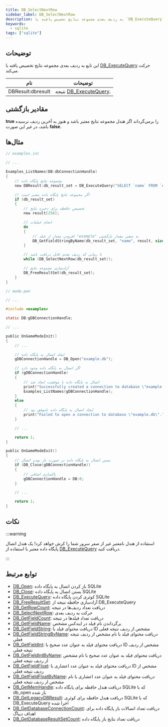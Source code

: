 ```yaml
---
title: DB_SelectNextRow
sidebar_label: DB_SelectNextRow
description: به ردیف بعدی مجموعه نتایج تخصیص یافته با `DB_ExecuteQuery` حرکت می‌کند.
keywords:
  - sqlite
tags: ["sqlite"]
---
```


## توضیحات

این تابع به ردیف بعدی مجموعه نتایج تخصیص یافته با [DB_ExecuteQuery](DB_ExecuteQuery) حرکت می‌کند.

| نام              | توضیحات                                      |
| ----------------- | -------------------------------------------- |
| DBResult:dbresult | نتیجه [DB_ExecuteQuery](DB_ExecuteQuery).    |

## مقادیر بازگشتی

**true** را برمی‌گرداند اگر هندل مجموعه نتایج معتبر باشد و هنوز به آخرین ردیف نرسیده باشد، در غیر این صورت **false**.

## مثال‌ها

```c
// examples.inc

// ...

Examples_ListNames(DB:dbConnectionHandle)
{
    // مجموعه نتایج پایگاه داده
    new DBResult:db_result_set = DB_ExecuteQuery("SELECT `name` FROM `examples`");

    // اگر مجموعه نتایج پایگاه داده معتبر است
    if (db_result_set)
    {
        // تخصیص حافظه برای ذخیره نتایج
        new result[256];

        // انجام عملیات
        do
        {
            // افزودن مقدار از فیلد "example" به متغیر مقدار بازگشتی
            DB_GetFieldStringByName(db_result_set, "name", result, sizeof result);
        }

        // تا زمانی که ردیف بعدی قابل دریافت باشد
        while (DB_SelectNextRow(db_result_set));

        // آزادسازی مجموعه نتایج
        DB_FreeResultSet(db_result_set);
    }
}
```

```c
// mode.pwn

// ...

#include <examples>

static DB:gDBConnectionHandle;

// ...

public OnGameModeInit()
{
    // ...

    // ایجاد اتصال به پایگاه داده
    gDBConnectionHandle = DB_Open("example.db");

    // اگر اتصال به پایگاه داده وجود دارد
    if (gDBConnectionHandle)
    {
        // اتصال به پایگاه داده با موفقیت ایجاد شد
        print("Successfully created a connection to database \"example.db\".");
        Examples_ListNames(gDBConnectionHandle);
    }
    else
    {
        // ایجاد اتصال به پایگاه داده ناموفق بود
        print("Failed to open a connection to database \"example.db\".");
    }

    // ...

    return 1;
}

public OnGameModeExit()
{
    // بستن اتصال به پایگاه داده در صورت باز بودن اتصال
    if (DB_Close(gDBConnectionHandle))
    {
        // پاکسازی اضافی
        gDBConnectionHandle = DB:0;
    }

    // ...

    return 1;
}
```

## نکات

:::warning

استفاده از هندل نامعتبر غیر از صفر سرور شما را کرش خواهد کرد! یک هندل اتصال پایگاه داده معتبر با استفاده از [DB_ExecuteQuery](DB_ExecuteQuery) دریافت کنید.

:::

## توابع مرتبط

- [DB_Open](DB_Open): باز کردن اتصال به پایگاه داده SQLite
- [DB_Close](DB_Close): بستن اتصال به پایگاه داده SQLite
- [DB_ExecuteQuery](DB_ExecuteQuery): کوئری کردن پایگاه داده SQLite
- [DB_FreeResultSet](DB_FreeResultSet): آزادسازی حافظه نتیجه از DB_ExecuteQuery
- [DB_GetRowCount](DB_GetRowCount): دریافت تعداد ردیف‌ها در نتیجه
- [DB_SelectNextRow](DB_SelectNextRow): حرکت به ردیف بعدی
- [DB_GetFieldCount](DB_GetFieldCount): دریافت تعداد فیلدها در نتیجه
- [DB_GetFieldName](DB_GetFieldName): برگرداندن نام فیلد در ایندکس مشخص
- [DB_GetFieldString](DB_GetFieldString): دریافت محتوای فیلد با ID مشخص از ردیف نتیجه فعلی
- [DB_GetFieldStringByName](DB_GetFieldStringByName): دریافت محتوای فیلد با نام مشخص از ردیف نتیجه فعلی
- [DB_GetFieldInt](DB_GetFieldInt): دریافت محتوای فیلد به عنوان عدد صحیح با ID مشخص از ردیف نتیجه فعلی
- [DB_GetFieldIntByName](DB_GetFieldIntByName): دریافت محتوای فیلد به عنوان عدد صحیح با نام مشخص از ردیف نتیجه فعلی
- [DB_GetFieldFloat](DB_GetFieldFloat): دریافت محتوای فیلد به عنوان عدد اعشاری با ID مشخص از ردیف نتیجه فعلی
- [DB_GetFieldFloatByName](DB_GetFieldFloatByName): دریافت محتوای فیلد به عنوان عدد اعشاری با نام مشخص از ردیف نتیجه فعلی
- [DB_GetMemHandle](DB_GetMemHandle): دریافت هندل حافظه برای پایگاه داده SQLite که با db_open باز شده
- [DB_GetLegacyDBResult](DB_GetLegacyDBResult): دریافت هندل حافظه برای کوئری SQLite که با DB_ExecuteQuery اجرا شده
- [DB_GetDatabaseConnectionCount](DB_GetDatabaseConnectionCount): دریافت تعداد اتصالات باز پایگاه داده برای اهداف دیباگ
- [DB_GetDatabaseResultSetCount](DB_GetDatabaseResultSetCount): دریافت تعداد نتایج باز پایگاه داده